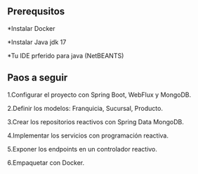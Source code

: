 <H2>Prerequsitos</H2>

*Instalar Docker

*Instalar Java jdk 17

*Tu IDE prferido para java (NetBEANTS)

<H2>Paos a seguir</H2>

1.Configurar el proyecto con Spring Boot, WebFlux y MongoDB.

2.Definir los modelos: Franquicia, Sucursal, Producto.

3.Crear los repositorios reactivos con Spring Data MongoDB.

4.Implementar los servicios con programación reactiva.

5.Exponer los endpoints en un controlador reactivo.

6.Empaquetar con Docker.





